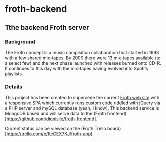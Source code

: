 # froth-backend

## Tthe backend Froth server
### Background
The Froth concept is a music compilation collaboration that started in 1993 with a few shared mix-tapes.  By 2000 there were 13 mix-tapes available (to a select few) and the next phase launched with releases burned onto CD-R.  It continues to this day with the mix-tapes having evolved into Spotify playlists.
### Details
This project has been created to supercede the current [Froth web site](http://frothmusic.com) with a responsive SPA which currently runs custom code riddled with jQuery via a PHP server and mySQL database (yeah, I know).  This backend service is MongoDB based and will serve data to the (Froth frontend)[https://github.com/dionisije/froth-frontend].

Current status can be viewed on the (Froth Trello board)[https://trello.com/b/KcCEX7KJ/froth-app].
